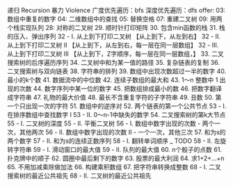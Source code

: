 递归  Recursion
暴力  Violence
广度优先遍历：bfs
深度优先遍历：dfs
offer:
    03: 数组中重复的数字 
    04: 二维数组中的查找
    05: 替换空格
    07: 重建二叉树
    09: 用两个栈实现队列
    28: 对称的二叉树
    29. 顺时针打印矩阵
    30. 包含min函数的栈
    31. 栈的压入、弹出序列 
    32 - I. 从上到下打印二叉树   【从上到下，从左到右】
    32 - II. 从上到下打印二叉树 II   【从上到下，从左到右，每一层在同一层数组】
    32 - III. 从上到下打印二叉树 III     【从上到下，Z字顺序，每一层在同一层数组，】
    33. 二叉搜索树的后序遍历序列
    34. 二叉树中和为某一值的路径
    35. 复杂链表的复制
    36. 二叉搜索树与双向链表
    38. 字符串的排列
    39. 数组中出现次数超过一半的数字
    40. 最小的k个数
    41. 数据流中的中位数
    42. 连续子数组的最大和
    43. 1～n 整数中 1 出现的次数
    44. 数字序列中某一位的数字
    45. 把数组排成最小的数
    46. 把数字翻译成字符串
    47. 礼物的最大价值
    48. 最长不含重复字符的子字符串
    49. 丑数
    50. 第一个只出现一次的字符
    51. 数组中的逆序对
    52. 两个链表的第一个公共节点
    53 - I. 在排序数组中查找数字 I
    53 - II. 0～n-1中缺失的数字
    54. 二叉搜索树的第k大节点
    55 - I. 二叉树的深度
    55 - II. 平衡二叉树
    56 - I. 数组中数字出现的次数  -   两个一次，其他两次
    56 - II. 数组中数字出现的次数 II  -   一个一次，其他三次
    57. 和为s的两个数字
    57 - II. 和为s的连续正数序列
    58 - I. 翻转单词顺序  _ TODO
    58 - II. 左旋转字符串
    59 - I. 滑动窗口的最大值
    59 - II. 队列的最大值
    60. n个骰子的点数
    61. 扑克牌中的顺子
    62. 圆圈中最后剩下的数字
    63. 股票的最大利润
    64. 求1+2+…+n
    65. 不用加减乘除做加法
    66. 构建乘积数组
    67. 把字符串转换成整数
    68 - I. 二叉搜索树的最近公共祖先
    68 - II. 二叉树的最近公共祖先
    